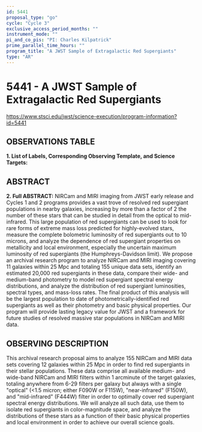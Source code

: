 ```yaml
---
id: 5441
proposal_type: "go"
cycle: "Cycle 3"
exclusive_access_period_months: ""
instrument_mode: ""
pi_and_co_pis: "PI: Charles Kilpatrick"
prime_parallel_time_hours: ""
program_title: "A JWST Sample of Extragalactic Red Supergiants"
type: "AR"
---
```

# 5441 - A JWST Sample of Extragalactic Red Supergiants
https://www.stsci.edu/jwst/science-execution/program-information?id=5441
## OBSERVATIONS TABLE
**1. List of Labels, Corresponding Observing Template, and Science Targets:**
## ABSTRACT

**2. Full ABSTRACT:**
NIRCam and MIRI imaging from JWST early release and Cycles 1 and 2 programs provides a vast trove of resolved red supergiant populations in nearby galaxies, increasing by more than a factor of 2 the number of these stars that can be studied in detail from the optical to mid-infrared. This large population of red supergiants can be used to look for rare forms of extreme mass loss predicted for highly-evolved stars, measure the complete bolometric luminosity of red supergiants out to 10 microns, and analyze the dependence of red supergiant properties on metallicity and local environment, especially the uncertain maximum luminosity of red supergiants (the Humphreys-Davidson limit). We propose an archival research program to analyze NIRCam and MIRI imaging covering 11 galaxies within 25 Mpc and totaling 155 unique data sets, identify an estimated 20,000 red supergiants in these data, compare their wide- and medium-band photometry to model red supergiant spectral energy distributions, and analyze the distribution of red supergiant luminosities, spectral types, and mass-loss rates. The final product of this analysis will be the largest population to date of photometrically-identified red supergiants as well as their photometry and basic physical properties. Our program will provide lasting legacy value for JWST and a framework for future studies of resolved massive star populations in NIRCam and MIRI data.

## OBSERVING DESCRIPTION
This archival research proposal aims to analyze 155 NIRCam and MIRI data sets covering 12 galaxies within 25 Mpc in order to find red supergiants in their stellar populations. These data comprise all available medium- and wide-band NIRCam and MIRI filters within 1 arcminute of the target galaxies, totaling anywhere from 6-29 filters per galaxy but always with a single "optical" (<1.5 micron; either F090W or F115W), "near-infrared" (F150W), and "mid-infrared" (F444W) filter in order to optimally cover red supergiant spectral energy distributions. We will analyze all such data, use them to isolate red supergiants in color-magnitude space, and analyze the distributions of these stars as a function of their basic physical properties and local environment in order to achieve our overall science goals.